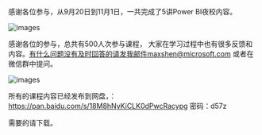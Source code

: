 感谢各位参与，从9月20日到11月1日，一共完成了5讲Power BI夜校内容。

![images](https://github.com/CohenLyon/OCPChinaPTSALLDOCS/blob/patch-1/01.BLOG/images/Power%20BI%20%E5%A4%9C%E6%A0%A1%E5%AE%8C%E7%BE%8E%E6%94%B6%E5%AE%98-%E6%89%80%E6%9C%89%E8%A7%86%E9%A2%91%E8%B5%84%E6%96%99%E5%8F%AF%E4%B8%8B%E8%BD%BD01.png)

感谢各位的参与，总共有500人次参与课程， 大家在学习过程中也有很多反馈和内容。有什么问题没有及时回答的请发我邮件maxshen@microsoft.com 或者在微信群中提问。

![images](https://github.com/CohenLyon/OCPChinaPTSALLDOCS/blob/patch-1/01.BLOG/images/Power%20BI%20%E5%A4%9C%E6%A0%A1%E5%AE%8C%E7%BE%8E%E6%94%B6%E5%AE%98-%E6%89%80%E6%9C%89%E8%A7%86%E9%A2%91%E8%B5%84%E6%96%99%E5%8F%AF%E4%B8%8B%E8%BD%BD02.jpg)

所有的课程内容已经发布到网盘，：https://pan.baidu.com/s/18M8hNyKiCLK0dPwcRacypg 密码：d57z

需要的请下载。
